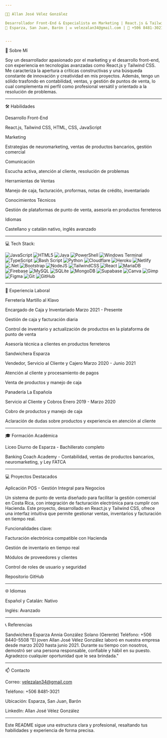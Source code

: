 ```yaml
---

👨‍💻 Allan José Vélez González

Desarrollador Front-End & Especialista en Marketing | React.js & Tailwind CSS
📍 Esparza, San Juan, Barón | ✉️ velezalan34@gmail.com | 📱 +506 8481-3021 | https://cr.linkedin.com/in/allan-jos%C3%A9-v%C3%A9lez-gonz%C3%A1lez-2838981b8 | GitHub


---
```


🌟 Sobre Mí

Soy un desarrollador apasionado por el marketing y el desarrollo front-end, con experiencia en tecnologías avanzadas como React.js y Tailwind CSS. Me caracteriza la apertura a críticas constructivas y una búsqueda constante de innovación y creatividad en mis proyectos. Además, tengo un sólido trasfondo en contabilidad, ventas, y gestión de puntos de venta, lo cual complementa mi perfil como profesional versátil y orientado a la resolución de problemas.


---

🛠️ Habilidades

Desarrollo Front-End

React.js, Tailwind CSS, HTML, CSS, JavaScript


Marketing

Estrategias de neuromarketing, ventas de productos bancarios, gestión comercial


Comunicación

Escucha activa, atención al cliente, resolución de problemas


Herramientas de Ventas

Manejo de caja, facturación, proformas, notas de crédito, inventariado


Conocimientos Técnicos

Gestión de plataformas de punto de venta, asesoría en productos ferreteros


Idiomas

Castellano y catalán nativo, inglés avanzado



---

💻 Tech Stack:

![JavaScript](https://img.shields.io/badge/javascript-%23323330.svg?style=for-the-badge&logo=javascript&logoColor=%23F7DF1E) ![HTML5](https://img.shields.io/badge/html5-%23E34F26.svg?style=for-the-badge&logo=html5&logoColor=white) ![Java](https://img.shields.io/badge/java-%23ED8B00.svg?style=for-the-badge&logo=openjdk&logoColor=white) ![PowerShell](https://img.shields.io/badge/PowerShell-%235391FE.svg?style=for-the-badge&logo=powershell&logoColor=white) ![Windows Terminal](https://img.shields.io/badge/Windows%20Terminal-%234D4D4D.svg?style=for-the-badge&logo=windows-terminal&logoColor=white) ![TypeScript](https://img.shields.io/badge/typescript-%23007ACC.svg?style=for-the-badge&logo=typescript&logoColor=white) ![Bash Script](https://img.shields.io/badge/bash_script-%23121011.svg?style=for-the-badge&logo=gnu-bash&logoColor=white) ![Python](https://img.shields.io/badge/python-3670A0?style=for-the-badge&logo=python&logoColor=ffdd54) ![Cloudflare](https://img.shields.io/badge/Cloudflare-F38020?style=for-the-badge&logo=Cloudflare&logoColor=white) ![Heroku](https://img.shields.io/badge/heroku-%23430098.svg?style=for-the-badge&logo=heroku&logoColor=white) ![Netlify](https://img.shields.io/badge/netlify-%23000000.svg?style=for-the-badge&logo=netlify&logoColor=#00C7B7) ![.Net](https://img.shields.io/badge/.NET-5C2D91?style=for-the-badge&logo=.net&logoColor=white) ![Bootstrap](https://img.shields.io/badge/bootstrap-%238511FA.svg?style=for-the-badge&logo=bootstrap&logoColor=white) ![NodeJS](https://img.shields.io/badge/node.js-6DA55F?style=for-the-badge&logo=node.js&logoColor=white) ![TailwindCSS](https://img.shields.io/badge/tailwindcss-%2338B2AC.svg?style=for-the-badge&logo=tailwind-css&logoColor=white) ![React](https://img.shields.io/badge/react-%2320232a.svg?style=for-the-badge&logo=react&logoColor=%2361DAFB) ![MariaDB](https://img.shields.io/badge/MariaDB-003545?style=for-the-badge&logo=mariadb&logoColor=white) ![Firebase](https://img.shields.io/badge/firebase-a08021?style=for-the-badge&logo=firebase&logoColor=ffcd34) ![MySQL](https://img.shields.io/badge/mysql-4479A1.svg?style=for-the-badge&logo=mysql&logoColor=white) ![SQLite](https://img.shields.io/badge/sqlite-%2307405e.svg?style=for-the-badge&logo=sqlite&logoColor=white) ![MongoDB](https://img.shields.io/badge/MongoDB-%234ea94b.svg?style=for-the-badge&logo=mongodb&logoColor=white) ![Supabase](https://img.shields.io/badge/Supabase-3ECF8E?style=for-the-badge&logo=supabase&logoColor=white) ![Canva](https://img.shields.io/badge/Canva-%2300C4CC.svg?style=for-the-badge&logo=Canva&logoColor=white) ![Gimp](https://img.shields.io/badge/Gimp-657D8B?style=for-the-badge&logo=gimp&logoColor=FFFFFF) ![Figma](https://img.shields.io/badge/figma-%23F24E1E.svg?style=for-the-badge&logo=figma&logoColor=white) ![Git](https://img.shields.io/badge/git-%23F05033.svg?style=for-the-badge&logo=git&logoColor=white) ![GitHub](https://img.shields.io/badge/github-%23121011.svg?style=for-the-badge&logo=github&logoColor=white)

---

💼 Experiencia Laboral

Ferretería Martillo al Klavo

Encargado de Caja y Inventariado
Marzo 2021 - Presente

Gestión de caja y facturación diaria

Control de inventario y actualización de productos en la plataforma de punto de venta

Asesoría técnica a clientes en productos ferreteros


Sandwichera Esparza

Vendedor, Servicio al Cliente y Cajero
Marzo 2020 - Junio 2021

Atención al cliente y procesamiento de pagos

Venta de productos y manejo de caja


Panadería La Española

Servicio al Cliente y Cobros
Enero 2019 - Marzo 2020

Cobro de productos y manejo de caja

Aclaración de dudas sobre productos y experiencia en atención al cliente



---

🎓 Formación Académica

Liceo Diurno de Esparza - Bachillerato completo

Banking Coach Academy - Contabilidad, ventas de productos bancarios, neuromarketing, y Ley FATCA



---

💻 Proyectos Destacados

Aplicación POS - Gestión Integral para Negocios

Un sistema de punto de venta diseñado para facilitar la gestión comercial en Costa Rica, con integración de facturación electrónica para cumplir con Hacienda. Este proyecto, desarrollado en React.js y Tailwind CSS, ofrece una interfaz intuitiva que permite gestionar ventas, inventarios y facturación en tiempo real.

Funcionalidades clave:

Facturación electrónica compatible con Hacienda

Gestión de inventario en tiempo real

Módulos de proveedores y clientes

Control de roles de usuario y seguridad

Repositorio GitHub



---

🌐 Idiomas

Español y Catalán: Nativo

Inglés: Avanzado



---

📞 Referencias

Sandwichera Esparza
Annia González Solano (Gerente)
Teléfono: +506 8440-5508
"El joven Allan José Vélez González laboró en nuestra empresa desde marzo 2020 hasta junio 2021. Durante su tiempo con nosotros, demostró ser una persona responsable, confiable y hábil en su puesto. Agradezco cualquier oportunidad que le sea brindada."


---

📫 Contacto

Correo: velezalan34@gmail.com

Teléfono: +506 8481-3021

Ubicación: Esparza, San Juan, Barón

LinkedIn: Allan José Vélez González



---

Este README sigue una estructura clara y profesional, resaltando tus habilidades y experiencia de forma precisa.


